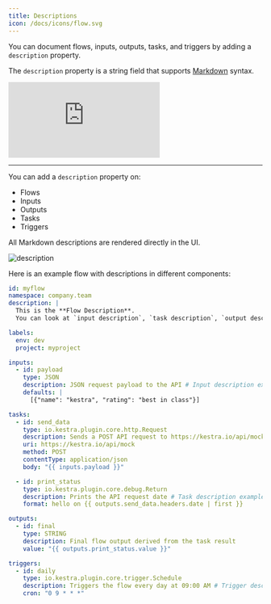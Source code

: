 ```yaml
---
title: Descriptions
icon: /docs/icons/flow.svg
---
```


You can document flows, inputs, outputs, tasks, and triggers by adding a `description` property.

The `description` property is a string field that supports [Markdown](https://en.wikipedia.org/wiki/Markdown) syntax.

<div class="video-container">
  <iframe src="https://www.youtube.com/embed/coxJhDSRqvg?si=9vX7yl7iD5-R-pFz" title="YouTube video player" frameborder="0" allow="accelerometer; autoplay; clipboard-write; encrypted-media; gyroscope; picture-in-picture; web-share" referrerpolicy="strict-origin-when-cross-origin" allowfullscreen></iframe>
</div>

---

You can add a `description` property on:
- Flows
- Inputs
- Outputs
- Tasks
- Triggers

All Markdown descriptions are rendered directly in the UI.

![description](/docs/concepts/description.png)

Here is an example flow with descriptions in different components:

```yaml
id: myflow
namespace: company.team
description: |
  This is the **Flow Description**.
  You can look at `input description`, `task description`, `output description` and `trigger description` as well in this example.

labels:
  env: dev
  project: myproject

inputs:
  - id: payload
    type: JSON
    description: JSON request payload to the API # Input description example
    defaults: |
      [{"name": "kestra", "rating": "best in class"}]

tasks:
  - id: send_data
    type: io.kestra.plugin.core.http.Request
    description: Sends a POST API request to https://kestra.io/api/mock # Task description example
    uri: https://kestra.io/api/mock
    method: POST
    contentType: application/json
    body: "{{ inputs.payload }}"

  - id: print_status
    type: io.kestra.plugin.core.debug.Return
    description: Prints the API request date # Task description example
    format: hello on {{ outputs.send_data.headers.date | first }}

outputs:
  - id: final
    type: STRING
    description: Final flow output derived from the task result
    value: "{{ outputs.print_status.value }}"

triggers:
  - id: daily
    type: io.kestra.plugin.core.trigger.Schedule
    description: Triggers the flow every day at 09:00 AM # Trigger description example
    cron: "0 9 * * *"
```
